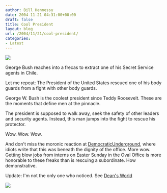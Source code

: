 ```yaml
---
author: Bill Hennessy
date: 2004-11-21 04:31:00+00:00
draft: false
title: Cool President
layout: blog
url: /2004/11/21/cool-president/
categories:
- Latest
---
```


[![](https://ak.imgfarm.com/images/ap/thumbnails//_BUSH_SECURTIY_FRACAS_CHILE_APEC.sff_LLJ106_20041120195831.jpg)
](https://apnews.myway.com/image/20041120/_BUSH_SECURTIY_FRACAS_CHILE_APEC.sff_LLJ106_20041120195831.html?date=20041121&docid=D86FV9GO0)  

George Bush reaches into a frecas to extract one of his Secret Service agents in Chile.

Let me repeat: The President of the United States rescued one of his body guards from a fight with other body guards.

George W. Bush is the coolest president since Teddy Roosevelt. These are the moments that define men at the pinnacle.

 The president is supposed to walk away, seek the safety of other leaders and security agents. Instead, this man jumps into the fight to rescue his protector.

Wow. Wow. Wow.

And don't miss the moronic reaction at [DemocraticUnderground](https://www.democraticunderground.com/discuss/duboard.php?az=show_mesg&forum=102&topic_id=1009032&mesg_id=1009032), where idiots write that this was beneath the dignity of the office. More wow. Getting blow jobs from interns on Easter Sunday in the Oval Office is more honorable to these freaks than is rescuing a subordinate. How demonstrative. 

Update: I'm not the only one who noticed. See [Dean's World](https://www.deanesmay.com/posts/1101023733.shtml)

![](https://blog.billhennessy.com/aggbug.aspx?PostID=489)

